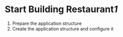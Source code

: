 # Start Building Restaurant*1*

1. Prepare the application structure
2. Create the application structure and configure it
